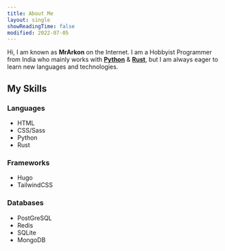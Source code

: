 ```yaml
--- 
title: About Me
layout: single
showReadingTime: false
modified: 2022-07-05
---
```


Hi, I am known as **MrArkon** on the Internet. I am a Hobbyist Programmer from India who mainly works with [**Python**](https://python.org) & [**Rust**](https://rust-lang.org), but I am always eager to learn new languages and technologies.

## My Skills
  ### Languages
  - HTML
  - CSS/Sass
  - Python
  - Rust
  ### Frameworks
  - Hugo
  - TailwindCSS
  ### Databases
  - PostGreSQL
  - Redis
  - SQLite
  - MongoDB
